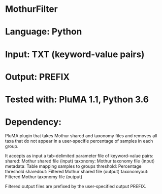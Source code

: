 # MothurFilter
# Language: Python
# Input: TXT (keyword-value pairs)
# Output: PREFIX
# Tested with: PluMA 1.1, Python 3.6
# Dependency:

PluMA plugin that takes Mothur shared and taxonomy files
and removes all taxa that do not appear in a user-specifie
percentage of samples in each group.

It accepts as input a tab-delimited parameter file of keyword-value
pairs:
shared: Mothur shared file (input)
taxonomy: Mothur taxonomy file (input)
metadata: Table mapping samples to groups
threshold: Percentage threshold
sharedout: Filtered Mothur shared file (output)
taxonomyout: Filtered Mothur taxonomy file (output)

Filtered output files are prefixed by the user-specified output PREFIX.
